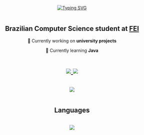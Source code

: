 <!-- Top SVG Gif with a greeting and my name. -->
<div align= "center">
  <a href="https://git.io/typing-svg"><img src="https://readme-typing-svg.herokuapp.com?font=Fira+Code&size=25&pause=1000&color=59F73A&background=000000&center=true&vCenter=true&random=false&width=435&lines=Hello%2C+World!;I'm+Vin%C3%ADcius" alt="Typing SVG" /></a>
</div>

<br>

<!-- Some introduction to myself, including a link to my university's website. -->
<h2 align="center">Brazilian Computer Science student at <a href="https://portal.fei.edu.br/">FEI</a></h2>
<div align="center">
  <p>🔭 Currently working on <strong>university projects</strong> </p>
  <p>🌱 Currently learning <strong>Java</strong> </p>
</div>
<!-- Some important links (Email and LinkedIn)-->
<h1 align="center"> 
  <a href="mailto:vinicastro881@gmail.com">
    <img src="https://img.shields.io/badge/Gmail-000000?style=for-the-badge&logo=gmail&logoColor=green" />
  </a>
  <a href="https://www.linkedin.com/in/viniciusduarte2/" target="_blank">
    <img src="https://img.shields.io/badge/LinkedIn-000000?style=for-the-badge&logo=linkedin&logoColor=green" target="_blank" />
  </a>
</h1>

<br>

<!-- My Github Stats -->
<div align="center">
  <img src="https://github-readme-stats.vercel.app/api?username=vinizika&show_icons=true&theme=dark">
</div>

<br>

<h2 align="center"> Languages </h2>
<br/>
<div align="center">
    <img src="https://skillicons.dev/icons?i=html,css,javascript,python,php,mysql,c,cpp,java" />
</div>



